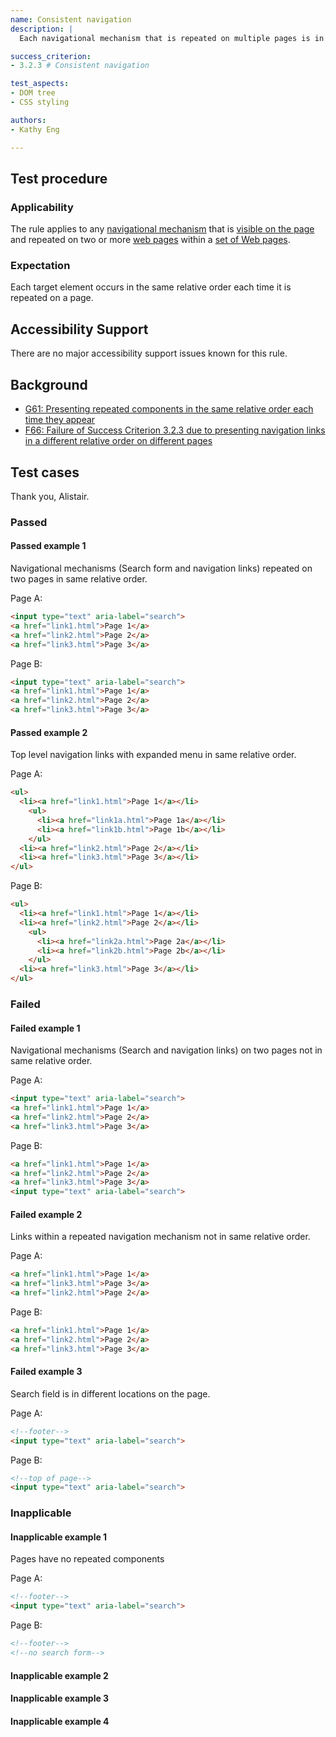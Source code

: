 ```yaml
---
name: Consistent navigation
description: |
  Each navigational mechanism that is repeated on multiple pages is in the [same relative order](https://www.w3.org/TR/WCAG20/#samerelorderdef) on each page

success_criterion:
- 3.2.3 # Consistent navigation

test_aspects:
- DOM tree
- CSS styling

authors:
- Kathy Eng

---
```

## Test procedure

### Applicability

The rule applies to any [navigational mechanism](auto-wcag/pages/glossary/navigational-mechanism.md) that is [visible on the page](auto-wcag/pages/glossary/visible-on-the-page.md) and repeated on two or more [web pages](https://www.w3.org/TR/WCAG20/#webpagedef) within a [set of Web pages](https://www.w3.org/TR/WCAG20/#set-of-web-pagesdef).

### Expectation

Each target element occurs in the same relative order each time it is repeated on a page.

## Accessibility Support

There are no major accessibility support issues known for this rule.

## Background
- [G61: Presenting repeated components in the same relative order each time they appear](https://www.w3.org/TR/WCAG20-TECHS/G61.html)
- [F66: Failure of Success Criterion 3.2.3 due to presenting navigation links in a different relative order on different pages](https://www.w3.org/TR/WCAG20-TECHS/F66.html)

## Test cases
Thank you, Alistair.

### Passed

#### Passed example 1

Navigational mechanisms (Search form and navigation links) repeated on two pages in same relative order.

Page A:
```html
<input type="text" aria-label="search">
<a href="link1.html">Page 1</a>
<a href="link2.html">Page 2</a>
<a href="link3.html">Page 3</a>
```

Page B:
```html
<input type="text" aria-label="search">
<a href="link1.html">Page 1</a>
<a href="link2.html">Page 2</a>
<a href="link3.html">Page 3</a>
```

#### Passed example 2

Top level navigation links with expanded menu in same relative order.

Page A:
```html
<ul>
  <li><a href="link1.html">Page 1</a></li>
    <ul>
      <li><a href="link1a.html">Page 1a</a></li>
      <li><a href="link1b.html">Page 1b</a></li>
    </ul>
  <li><a href="link2.html">Page 2</a></li>
  <li><a href="link3.html">Page 3</a></li>
</ul>
```

Page B:
```html
<ul>
  <li><a href="link1.html">Page 1</a></li>    
  <li><a href="link2.html">Page 2</a></li>
    <ul>
      <li><a href="link2a.html">Page 2a</a></li>
      <li><a href="link2b.html">Page 2b</a></li>
    </ul>
  <li><a href="link3.html">Page 3</a></li>
</ul>
```


### Failed

#### Failed example 1

Navigational mechanisms (Search and navigation links) on two pages not in same relative order.

Page A:
```html
<input type="text" aria-label="search">
<a href="link1.html">Page 1</a>
<a href="link2.html">Page 2</a>
<a href="link3.html">Page 3</a>
```

Page B:
```html
<a href="link1.html">Page 1</a>
<a href="link2.html">Page 2</a>
<a href="link3.html">Page 3</a>
<input type="text" aria-label="search">
```

#### Failed example 2
Links within a repeated navigation mechanism not in same relative order.

Page A:
```html
<a href="link1.html">Page 1</a>
<a href="link3.html">Page 3</a>
<a href="link2.html">Page 2</a>
```

Page B:
```html
<a href="link1.html">Page 1</a>
<a href="link2.html">Page 2</a>
<a href="link3.html">Page 3</a> 
```

#### Failed example 3
Search field is in different locations on the page.

Page A:
```html
<!--footer-->
<input type="text" aria-label="search">
```

Page B:
```html
<!--top of page-->
<input type="text" aria-label="search">
```

### Inapplicable

#### Inapplicable example 1

Pages have no repeated components

Page A:
```html
<!--footer-->
<input type="text" aria-label="search">
```

Page B:
```html
<!--footer-->
<!--no search form-->
```

#### Inapplicable example 2


#### Inapplicable example 3


#### Inapplicable example 4









